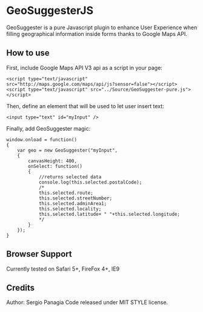 GeoSuggesterJS
===========   

GeoSuggester is a pure Javascript plugin to enhance User Experience when filling geographical information inside forms thanks to Google Maps API.

How to use
---------- 

First, include Google Maps API V3 api as a script in your page:
	
	<script type="text/javascript" src="http://maps.google.com/maps/api/js?sensor=false"></script>
	<script type="text/javascript" src="../Source/GeoSuggester-pure.js"></script>
                                                                                 
Then, define an element that will be used to let user insert text:

	<input type="text" id="myInput" />

Finally, add GeoSuggester magic:

	window.onload = function()
	{
		var geo = new GeoSuggester("myInput",
		{
			canvasHeight: 400,
			onSelect: function()
			{
				//returns selected data
				console.log(this.selected.postalCode);
				/*
				this.selected.route;
				this.selected.streetNumber;
				this.selected.adminArea1; 
			    this.selected.locality;
				this.selected.latitude+ " "+this.selected.longitude;
				*/ 
			}
		});
	} 

Browser Support
----------	   
Currently tested on Safari 5+, FireFox 4+, IE9     


Credits
----------
Author: Sergio Panagia
Code released under MIT STYLE license. 
